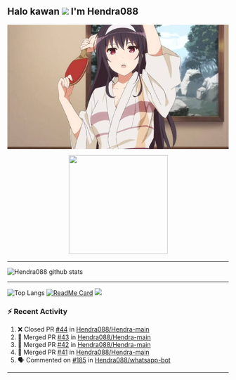 ## Halo kawan <img src="https://github.com/TheDudeThatCode/TheDudeThatCode/blob/master/Assets/Hi.gif" width="29px"> I'm Hendra088
<img align="center" height="auto" src="https://github.com/Hendra088/Hendra088/blob/master/img/images%20(15).jpeg"/>

<p align="center">
<img src="https://avatars.githubusercontent.com/Hendra088" width="225" height="225"/>

<P align="center">
<https://media.giphy.com/media/mf4qECoTz8ZVK/giphy.gif
___

<img src="https://github.com/TheDudeThatCode/TheDudeThatCode/blob/master/Assets/Mario_Gameplay.gif" alt="Mario Game" width="600" />

___

![Hendra088 github stats](https://github-readme-stats.vercel.app/api?username=Hendra088&show_icons=true&theme=buefy&show_owner=true)
___

![Top Langs](https://github-readme-stats.vercel.app/api/top-langs/?username=Hendra088&theme=buefy)
[![ReadMe Card](https://github-readme-stats.vercel.app/api/pin/?username=Hendra088&repo=Hendra-main&theme=buefy)](https://github.com/Hendra088/Hendra-main)
![](https://github-profile-trophy.vercel.app/?username=Hendra088&row=2&column=3)

### :zap: Recent Activity

<!--START_SECTION:activity-->
1. ❌ Closed PR [#44](https://github.com/Hendra088/Hendra-main/pull/44) in [Hendra088/Hendra-main](https://github.com/Hendra088/Hendra-main)
2. 🎉 Merged PR [#43](https://github.com/Hendra088/Hendra-main/pull/43) in [Hendra088/Hendra-main](https://github.com/Hendra088/Hendra-main)
3. 🎉 Merged PR [#42](https://github.com/Hendra088/Hendra-main/pull/42) in [Hendra088/Hendra-main](https://github.com/Hendra088/Hendra-main)
4. 🎉 Merged PR [#41](https://github.com/Hendra088/Hendra-main/pull/41) in [Hendra088/Hendra-main](https://github.com/Hendra088/Hendra-main)
5. 🗣 Commented on [#185](https://github.com/Hendra088/whatsapp-bot/issues/185) in [Hendra088/whatsapp-bot](https://github.com/Hendra088/whatsApp-bot)
<!--END_SECTION:activity-->

---

<!--START_SECTION:waka-->

<!--END_SECTION:waka-->
